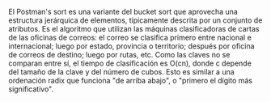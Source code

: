 El Postman's sort es una variante del bucket sort que aprovecha una estructura jerárquica de elementos, típicamente descrita por un conjunto de atributos. Es el algoritmo que utilizan las máquinas clasificadoras de cartas de las oficinas de correos: el correo se clasifica primero entre nacional e internacional; luego por estado, provincia o territorio; después por oficina de correos de destino; luego por rutas, etc. Como las claves no se comparan entre sí, el tiempo de clasificación es O(cn), donde c depende del tamaño de la clave y del número de cubos. Esto es similar a una ordenación radix que funciona "de arriba abajo", o "primero el dígito más significativo".
